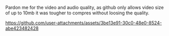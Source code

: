 Pardon me for the video and audio quality, as github only allows video size of up to 10mb it was tougher to compres without loosing the quality.

https://github.com/user-attachments/assets/3be13e91-30c0-48e0-8524-abe423482428

